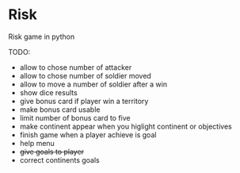 # Risk
Risk game in python

TODO:
<ul>
<li>allow to chose number of attacker</li>
<li>allow to chose number of soldier moved</li>
<li>allow to move a number of soldier after a win</li>
<li>show dice results</li>
<li>give bonus card if player win a territory</li>
<li>make bonus card usable</li>
<li>limit number of bonus card to five</li>
<li>make continent appear when you higlight continent or objectives</li>
<li>finish game when a player achieve is goal</li>
<li>help menu</li>
<del><li>give goals to player</li></del>
<li>correct continents goals</li>
</ul>
